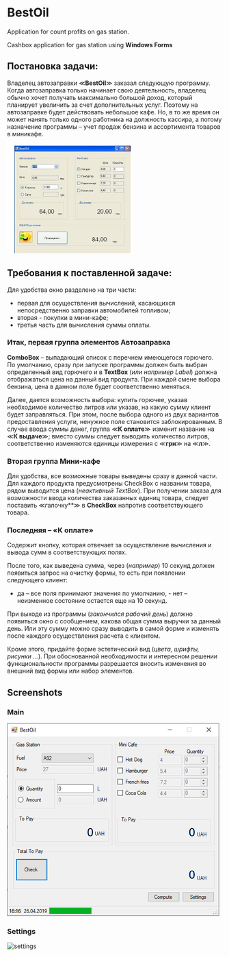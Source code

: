 # BestOil

Application for count profits on gas station.

Cashbox application for gas station using **Windows Forms**

## Постановка задачи:

Владелец автозаправки ≪**BestOil**≫ заказал следующую программу. Когда автозаправка только начинает свою деятельность, владелец обычно хочет получать максимально большой доход, который планирует увеличить за счет дополнительных услуг. Поэтому на автозаправке будет действовать небольшое кафе. Но, в то же время он может нанять только одного работника на должность кассира, а потому назначение программы – учет продаж бензина и ассортимента товаров в миникафе.

![Image](/Images/image1.png)

## Требования к поставленной задаче:

Для удобства окно разделено на три части:
- первая для осуществления вычислений, касающихся непосредственно заправки автомобилей топливом;
- вторая - покупки в мини-кафе;
- третья часть для вычисления суммы оплаты.

### Итак, первая группа элементов Автозаправка

**ComboBox** – выпадающий список с перечнем имеющегося горючего. По умолчанию, сразу при запуске программы должен быть выбран определенный вид горючего и в **TextBox** (*или например Label*) должна отображаться цена на данный вид продукта. При каждой смене выбора бензина, цена в данном поле будет соответственно меняться.

Далее, дается возможность выбора: купить горючее, указав необходимое количество литров или указав, на какую сумму клиент будет заправляться. При этом, после выбора одного из двух вариантов предоставления услуги, ненужное поле становится заблокированным. В случае ввода суммы денег, группа ≪**К оплате**≫ изменит название на ≪**К выдаче**≫; вместо суммы следует выводить количество литров, соответственно изменяются единицы измерения с ≪**грн**≫ на ≪**л**≫.

### Вторая группа Мини-кафе

Для удобства, все возможные товары выведены сразу в данной части. Для каждого продукта предусмотрены CheckBox с названим товара, рядом выводится цена (*неактивный TextBox*). При получении заказа для возможности ввода количества заказанных единиц товара, следует поставить ≪*г*алочку**≫ в **CheckBox** напротив соответствующего товара.

### Последняя – «К оплате»

Содержит кнопку, которая отвечает за осуществление вычисления и вывода сумм в соответствующих полях.

После того, как выведена сумма, через (*например*) 10 секунд должен появиться запрос на очистку формы, то есть при появлении следующего клиент:

- да – все поля принимают значения по умолчанию, - нет – неизменное состояние остается еще на 10 секунд.

При выходе из программы (*закончился рабочий день*) должно появиться окно с сообщением, какова общая сумма выручки за данный день. Или эту сумму можно сразу выводить в самой форме и изменять после каждого осуществления расчета с клиентом.

Кроме этого, придайте форме эстетический вид (*цвета, шрифты, рисунки ...*). При обоснованной необходимости и интересном решении функциональности программы разрешается вносить изменения во внешний вид формы или набор элементов.

## Screenshots

### Main
![main](/Screenshots/main.png)

### Settings
![settings](/Screenshots/settings)